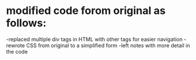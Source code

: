 # modified code forom original as follows:
-replaced multiple div tags in HTML with other tags for easier navigation
-rewrote CSS from original to a simplified form
-left notes with more detail in the code
